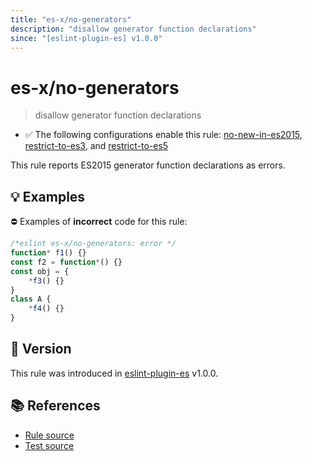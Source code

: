 ```yaml
---
title: "es-x/no-generators"
description: "disallow generator function declarations"
since: "[eslint-plugin-es] v1.0.0"
---
```


# es-x/no-generators
> disallow generator function declarations

- ✅ The following configurations enable this rule: [no-new-in-es2015], [restrict-to-es3], and [restrict-to-es5]

This rule reports ES2015 generator function declarations as errors.

## 💡 Examples

⛔ Examples of **incorrect** code for this rule:

<eslint-playground type="bad">

```js
/*eslint es-x/no-generators: error */
function* f1() {}
const f2 = function*() {}
const obj = {
    *f3() {}
}
class A {
    *f4() {}
}
```

</eslint-playground>

## 🚀 Version

This rule was introduced in [eslint-plugin-es] v1.0.0.

[eslint-plugin-es]: https://github.com/mysticatea/eslint-plugin-es

## 📚 References

- [Rule source](https://github.com/eslint-community/eslint-plugin-es-x/blob/master/lib/rules/no-generators.js)
- [Test source](https://github.com/eslint-community/eslint-plugin-es-x/blob/master/tests/lib/rules/no-generators.js)

[no-new-in-es2015]: ../configs/index.md#no-new-in-es2015
[restrict-to-es3]: ../configs/index.md#restrict-to-es3
[restrict-to-es5]: ../configs/index.md#restrict-to-es5
